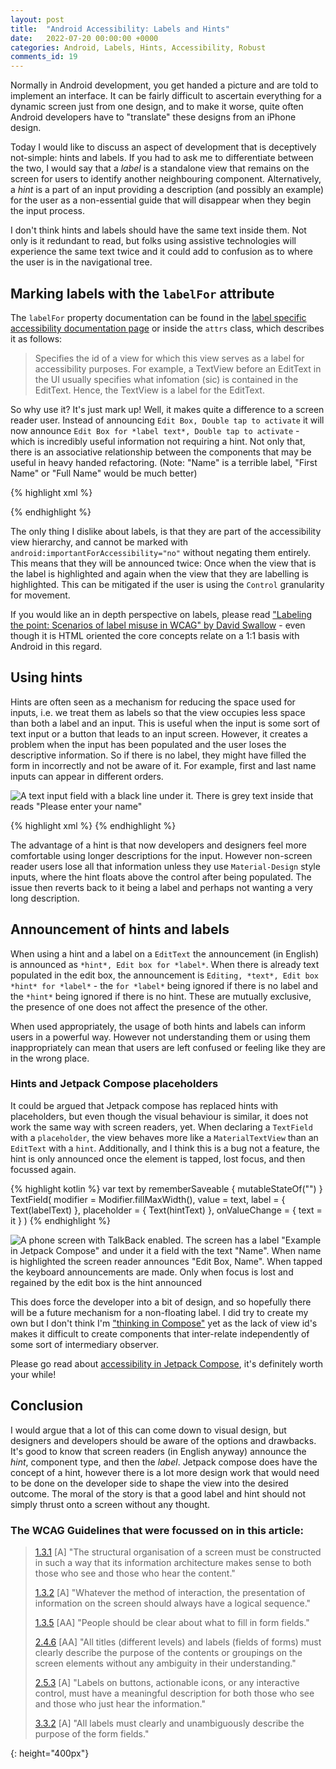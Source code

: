 ```yaml
---
layout: post
title:  "Android Accessibility: Labels and Hints"
date:   2022-07-20 00:00:00 +0000
categories: Android, Labels, Hints, Accessibility, Robust
comments_id: 19
---
```


Normally in Android development, you get handed a picture and are told to implement an interface. It can be fairly difficult to ascertain everything for a dynamic screen just from one design, and to make it worse, quite often Android developers have to "translate" these designs from an iPhone design.

Today I would like to discuss an aspect of development that is deceptively not-simple: hints and labels. If you had to ask me to differentiate between the two, I would say that a *label* is a standalone view that remains on the screen for users to identify another neighbouring component. Alternatively, a *hint* is a part of an input providing a description (and possibly an example) for the user as a non-essential guide that will disappear when they begin the input process.

I don't think hints and labels should have the same text inside them. Not only is it redundant to read, but folks using assistive technologies will experience the same text twice and it could add to confusion as to where the user is in the navigational tree.

## Marking labels with the `labelFor` attribute

The `labelFor` property documentation can be found in the [label specific accessibility documentation page][0] or inside the `attrs` class, which describes it as follows:

> Specifies the id of a view for which this view serves as a label for accessibility purposes. For example, a TextView before an EditText in the UI usually specifies what infomation (sic) is contained in the EditText. Hence, the TextView is a label for the EditText.

So why use it? It's just mark up! Well, it makes quite a difference to a screen reader user. Instead of announcing `Edit Box, Double tap to activate` it will now announce `Edit Box for *label text*, Double tap to activate` - which is incredibly useful information not requiring a hint. Not only that, there is an associative relationship between the components that may be useful in heavy handed refactoring. (Note: "Name" is a terrible label, "First Name" or "Full Name" would be much better)

{% highlight xml %}
<TextView
    android:layout_width="wrap_content"
    android:layout_height="wrap_content"
    android:text="@string/label_name"
    android:labelFor="@id/input_name_plain_hint_label_for"/>

<EditText
    android:id="@+id/input_name_plain_hint_label_for"
    android:layout_width="match_parent"
    android:layout_height="wrap_content"/>
{% endhighlight %}

The only thing I dislike about labels, is that they are part of the accessibility view hierarchy, and cannot be marked with `android:importantForAccessibility="no"` without negating them entirely. This means that they will be announced twice: Once when the view that is the label is highlighted and again when the view that they are labelling is highlighted. This can be mitigated if the user is using the `Control` granularity for movement.

If you would like an in depth perspective on labels, please read ["Labeling the point: Scenarios of label misuse in WCAG" by David Swallow][2] - even though it is HTML oriented the core concepts relate on a 1:1 basis with Android in this regard.

## Using hints

Hints are often seen as a mechanism for reducing the space used for inputs, i.e. we treat them as labels so that the view occupies less space than both a label and an input. This is useful when the input is some sort of text input or a button that leads to an input screen. However, it creates a problem when the input has been populated and the user loses the descriptive information. So if there is no label, they might have filled the form in incorrectly and not be aware of it. For example, first and last name inputs can appear in different orders.

![A text input field with a black line under it. There is grey text inside that reads "Please enter your name"][100]

{% highlight xml %}
<EditText
    android:layout_width="match_parent"
    android:layout_height="wrap_content"
    android:hint="Please type your name"/>
{% endhighlight %}

The advantage of a hint is that now developers and designers feel more comfortable using longer descriptions for the input. However non-screen reader users lose all that information unless they use `Material-Design` style inputs, where the hint floats above the control after being populated. The issue then reverts back to it being a label and perhaps not wanting a very long description.

## Announcement of hints and labels

When using a hint and a label on a `EditText` the announcement (in English) is announced as `*hint*, Edit box for *label*`. When there is already text populated in the edit box, the announcement is `Editing, *text*, Edit box *hint* for *label*` - the `for *label*` being ignored if there is no label and the `*hint*` being ignored if there is no hint. These are mutually exclusive, the presence of one does not affect the presence of the other.

When used appropriately, the usage of both hints and labels can inform users in a powerful way. However not understanding them or using them inappropriately can mean that users are left confused or feeling like they are in the wrong place.

### Hints and Jetpack Compose placeholders

It could be argued that Jetpack compose has replaced hints with placeholders, but even though the visual behaviour is similar, it does not work the same way with screen readers, yet. When declaring a `TextField` with a `placeholder`, the view behaves more like a `MaterialTextView` than an `EditText` with a `hint`. Additionally, and I think this is a bug not a feature, the hint is only announced once the element is tapped, lost focus, and then focussed again.

{% highlight kotlin %}
var text by rememberSaveable { mutableStateOf("") }
TextField(
    modifier = Modifier.fillMaxWidth(),
    value = text,
    label = { Text(labelText) },
    placeholder = { Text(hintText) },
    onValueChange = {
        text = it
    }
)
{% endhighlight %}

![A phone screen with TalkBack enabled. The screen has a label "Example in Jetpack Compose" and under it a field with the text "Name". When name is highlighted the screen reader announces "Edit Box, Name". When tapped the keyboard announcements are made. Only when focus is lost and regained by the edit box is the hint announced][101]

This does force the developer into a bit of design, and so hopefully there will be a future mechanism for a non-floating label. I did try to create my own but I don't think I'm ["thinking in Compose"][3] yet as the lack of view id's makes it difficult to create components that inter-relate independently of some sort of intermediary observer.

Please go read about [accessibility in Jetpack Compose][1], it's definitely worth your while!

## Conclusion

I would argue that a lot of this can come down to visual design, but designers and developers should be aware of the options and drawbacks. It's good to know that screen readers (in English anyway) announce the *hint*, component type, and then the *label*. Jetpack compose does have the concept of a hint, however there is a lot more design work that would need to be done on the developer side to shape the view into the desired outcome. The moral of the story is that a good label and hint should not simply thrust onto a screen without any thought.

### The WCAG Guidelines that were focussed on in this article:

> [1.3.1][131] [A] "The structural organisation of a screen must be constructed in such a way that its information architecture makes sense to both those who see and those who hear the content."
>
> [1.3.2][132] [A] "Whatever the method of interaction, the presentation of information on the screen should always have a logical sequence."
>
> [1.3.5][135] [AA] "People should be clear about what to fill in form fields."
>
> [2.4.6][246] [AA] "All titles (different levels) and labels (fields of forms) must clearly describe the purpose of the contents or groupings on the screen elements without any ambiguity in their understanding."
>
> [2.5.3][253] [A] "Labels on buttons, actionable icons, or any interactive control, must have a meaningful description for both those who see and those who just hear the information."
>
> [3.3.2][332] [A] "All labels must clearly and unambiguously describe the purpose of the form fields."

[0]: https://developer.android.com/guide/topics/ui/accessibility/principles#label-elements
[1]: https://developer.android.com/jetpack/compose/accessibility
[2]: https://www.tpgi.com/labeling-the-point-scenarios-of-label-misuse-in-wcag/
[3]: https://developer.android.com/jetpack/compose/mental-model

[131]: https://www.w3.org/TR/WCAG21/#info-and-relationships
[132]: https://www.w3.org/TR/WCAG21/#meaningful-sequence
[135]: https://www.w3.org/TR/WCAG21/#identify-input-purpose
[246]: https://www.w3.org/TR/WCAG21/#headings-and-labels
[253]: https://www.w3.org/TR/WCAG21/#label-in-name
[332]: https://www.w3.org/TR/WCAG21/#labels-or-instructions

[100]: /images/edittext_hint.png "EditText with hint"
[101]: /images/jc_a11y_placeholder.gif "Jetpack Compose TextField and Placeholder"
{: height="400px"}
